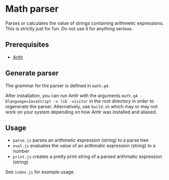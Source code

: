 # Math parser

Parses or calculates the value of strings containing arithmetic expressions. This is strictly just for fun. Do not use it for anything serious.

## Prerequisites

- [Antlr](https://www.antlr.org/)

## Generate parser

The grammar for the parser is defined in `math.g4`.

After installation, you can run Antlr with the arguments `math.g4 -Dlanguage=JavaScript -o lib -visitor` in the root directory in order to regenerate the parser. Alternatively, use `build.sh` which may or may not work on your system depending on how Antlr was installed and aliased.

## Usage

- `parse.js` parses an arithmetic expression (string) to a parse tree
- `eval.js` evaluates the value of an arithmatic expression (string) to a number
- `print.js` creates a pretty print string of a parsed arithmatic expression (string)

See `index.js` for example usage.

